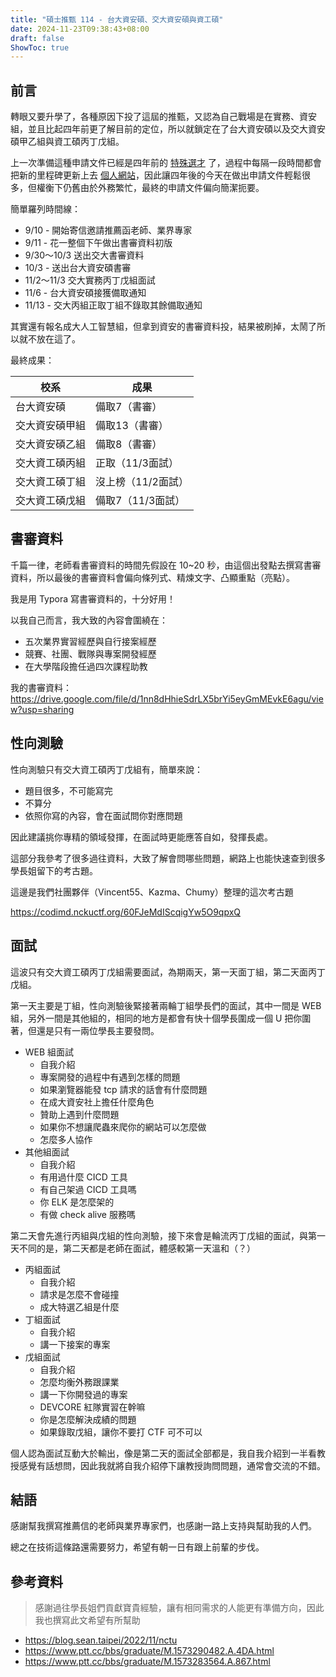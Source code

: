 ```yaml
---
title: "碩士推甄 114 - 台大資安碩、交大資安碩與資工碩"
date: 2024-11-23T09:38:43+08:00
draft: false
ShowToc: true
---
```


## 前言

轉眼又要升學了，各種原因下投了這屆的推甄，又認為自己戰場是在實務、資安組，並且比起四年前更了解目前的定位，所以就鎖定在了台大資安碩以及交大資安碩甲乙組與資工碩丙丁戊組。

上一次準備這種申請文件已經是四年前的 [特殊選才](https://hackmd.io/@Vincent550102/SkcArWUBw) 了，過程中每隔一段時間都會把新的里程碑更新上去 [個人網站](https://vincent55.tw)，因此讓四年後的今天在做出申請文件輕鬆很多，但權衡下仍舊由於外務繁忙，最終的申請文件偏向簡潔扼要。

簡單羅列時間線：

- 9/10 - 開始寄信邀請推薦函老師、業界專家
- 9/11 - 花一整個下午做出書審資料初版
- 9/30～10/3 送出交大書審資料
- 10/3 - 送出台大資安碩書審
- 11/2～11/3 交大實務丙丁戊組面試
- 11/6 - 台大資安碩接獲備取通知
- 11/13 - 交大丙組正取丁組不錄取其餘備取通知

其實還有報名成大人工智慧組，但拿到資安的書審資料投，結果被刷掉，太鬧了所以就不放在這了。

最終成果：



| 校系 | 成果 | 
| -------- | -------- |
| 台大資安碩     | 備取7（書審）     | 
| 交大資安碩甲組     | 備取13（書審）     |
| 交大資安碩乙組     | 備取8（書審）     |
| 交大資工碩丙組     | 正取（11/3面試）     |
| 交大資工碩丁組     | 沒上榜（11/2面試）     |
| 交大資工碩戊組     | 備取7（11/3面試）     |

## 書審資料

千篇一律，老師看書審資料的時間先假設在 10~20 秒，由這個出發點去撰寫書審資料，所以最後的書審資料會偏向條列式、精煉文字、凸顯重點（亮點）。

我是用 Typora 寫書審資料的，十分好用！

以我自己而言，我大致的內容會圍繞在：
- 五次業界實習經歷與自行接案經歷
- 競賽、社團、戰隊與專案開發經歷
- 在大學階段擔任過四次課程助教

我的書審資料： https://drive.google.com/file/d/1nn8dHhieSdrLX5brYi5eyGmMEvkE6agu/view?usp=sharing

## 性向測驗

性向測驗只有交大資工碩丙丁戊組有，簡單來說：

- 題目很多，不可能寫完
- 不算分
- 依照你寫的內容，會在面試問你對應問題

因此建議挑你專精的領域發揮，在面試時更能應答自如，發揮長處。

這部分我參考了很多過往資料，大致了解會問哪些問題，網路上也能快速查到很多學長姐留下的考古題。

這邊是我們社團夥伴（Vincent55、Kazma、Chumy）整理的這次考古題

https://codimd.nckuctf.org/60FJeMdIScqigYw5O9qpxQ

## 面試

這波只有交大資工碩丙丁戊組需要面試，為期兩天，第一天面丁組，第二天面丙丁戊組。

第一天主要是丁組，性向測驗後緊接著兩輪丁組學長們的面試，其中一間是 WEB 組，另外一間是其他組的，相同的地方是都會有快十個學長圍成一個 U 把你圍著，但還是只有一兩位學長主要發問。

- WEB 組面試
    - 自我介紹
    - 專案開發的過程中有遇到怎樣的問題
    - 如果瀏覽器能發 tcp 請求的話會有什麼問題
    - 在成大資安社上擔任什麼角色
    - 贊助上遇到什麼問題
    - 如果你不想讓爬蟲來爬你的網站可以怎麼做
    - 怎麼多人協作
- 其他組面試
    - 自我介紹
    - 有用過什麼 CICD 工具
    - 有自己架過 CICD 工具嗎
    - 你 ELK 是怎麼架的
    - 有做 check alive 服務嗎

第二天會先進行丙組與戊組的性向測驗，接下來會是輪流丙丁戊組的面試，與第一天不同的是，第二天都是老師在面試，體感較第一天溫和（？）

- 丙組面試
    - 自我介紹
    - 請求是怎麼不會碰撞
    - 成大特選乙組是什麼
- 丁組面試
    - 自我介紹
    - 講一下接案的專案
- 戊組面試
    - 自我介紹
    - 怎麼均衡外務跟課業
    - 講一下你開發過的專案
    - DEVCORE 紅隊實習在幹嘛
    - 你是怎麼解決成績的問題
    - 如果錄取戊組，讓你不要打 CTF 可不可以

個人認為面試互動大於輸出，像是第二天的面試全部都是，我自我介紹到一半看教授感覺有話想問，因此我就將自我介紹停下讓教授詢問問題，通常會交流的不錯。

## 結語

感謝幫我撰寫推薦信的老師與業界專家們，也感謝一路上支持與幫助我的人們。

總之在技術這條路還需要努力，希望有朝一日有跟上前輩的步伐。

## 參考資料

> 感謝過往學長姐們貢獻寶貴經驗，讓有相同需求的人能更有準備方向，因此我也撰寫此文希望有所幫助

- https://blog.sean.taipei/2022/11/nctu
- https://www.ptt.cc/bbs/graduate/M.1573290482.A.4DA.html
- https://www.ptt.cc/bbs/graduate/M.1573283564.A.867.html